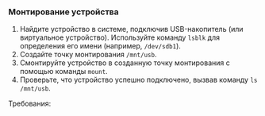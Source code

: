 
### Монтирование устройства

1. Найдите устройство в системе, подключив USB-накопитель (или виртуальное устройство). Используйте команду `lsblk` для определения его имени (например, `/dev/sdb1`).
2. Создайте точку монтирования `/mnt/usb`.
3. Смонтируйте устройство в созданную точку монтирования с помощью команды `mount`.
4. Проверьте, что устройство успешно подключено, вызвав команду `ls /mnt/usb`.

Требования:

